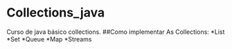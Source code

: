 # Collections_java
Curso de java básico collections. 
##Como implementar As Collections:
*List
*Set
*Queue
*Map
*Streams
